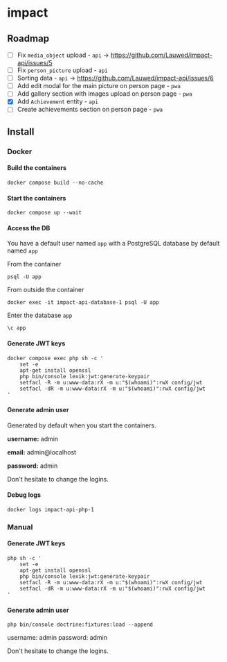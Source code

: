 # impact

## Roadmap

- [ ] Fix `media_object` upload - `api` -> https://github.com/Lauwed/impact-api/issues/5
- [ ] Fix `person_picture` upload - `api`
- [ ] Sorting data - `api` -> https://github.com/Lauwed/impact-api/issues/6
- [ ] Add edit modal for the main picture on person page - `pwa`
- [ ] Add gallery section with images upload on person page - `pwa`
- [x] Add `Achievement` entity - `api`
- [ ] Create achievements section on person page - `pwa`

## Install

### Docker

#### Build the containers
```
docker compose build --no-cache
```

#### Start the containers
```
docker compose up --wait
```

#### Access the DB

You have a default user named `app` with a PostgreSQL database by default named `app`

From the container
```
psql -U app
```
From outside the container
```
docker exec -it impact-api-database-1 psql -U app
```
Enter the database `app`
```
\c app
```

#### Generate JWT keys

```
docker compose exec php sh -c '
    set -e
    apt-get install openssl
    php bin/console lexik:jwt:generate-keypair
    setfacl -R -m u:www-data:rX -m u:"$(whoami)":rwX config/jwt
    setfacl -dR -m u:www-data:rX -m u:"$(whoami)":rwX config/jwt
'
```

#### Generate admin user
Generated by default when you start the containers.

**username:** admin

**email:** admin@localhost

**password:** admin

Don't hesitate to change the logins.

#### Debug logs
```
docker logs impact-api-php-1
```

### Manual

#### Generate JWT keys

```
php sh -c '
    set -e
    apt-get install openssl
    php bin/console lexik:jwt:generate-keypair
    setfacl -R -m u:www-data:rX -m u:"$(whoami)":rwX config/jwt
    setfacl -dR -m u:www-data:rX -m u:"$(whoami)":rwX config/jwt
'
```

#### Generate admin user

```
php bin/console doctrine:fixtures:load --append
```

username: admin
password: admin

Don't hesitate to change the logins.
